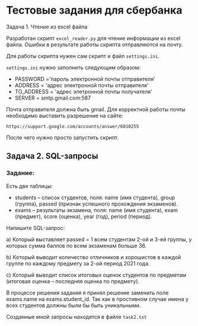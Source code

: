 # Тестовые задания для сбербанка

Задача 1. Чтение из excel файла

Разработан скрипт `excel_reader.py` для чтение информации из excel файла.
Ошибки в результате работы скрипта отправляются на почту.

Для работы скрипта нужен сам скрипт и файл `settings.ini`.

`settings.ini` нужно заполнить следующим образом:

* PASSWORD ='пароль электронной почты отправителя'
* ADDRESS = 'адрес электронной почты отправителя'
* TO_ADDRESS = 'адрес элетронной почты получателя'
* SERVER = smtp.gmail.com:587

Почта отправителя должна быть gmail.
Для корректной работы почты необходимо выставить разрешение на сайте:

```
https://support.google.com/accounts/answer/6010255
```

После чего нужно просто запустить скрипт.

## Задача 2. SQL-запросы

### Задание:

Есть две таблицы:

* students – список студентов, поля: name (имя студента), group (группа), passed (признак успешного прохождения экзаменов).
* exams – результаты экзамена, поля: name (имя студента), exam (предмет), score (оценка), year (год), period (период).

Напишите SQL-запрос:

a) Который выставляет passed = 1 всем студентам 2-ой и 3-ей группы, у которых сумма баллов по всем экзаменам больше 36.

b) Который выводит количество отличников и хорошистов в каждой группе по каждому предмету за 2-ой период 2021 года.

c) Который выводит список итоговых оценок студентов по предметам (итоговая оценка – последняя оценка по предмету).


В процессе решения задания я принял решение заменить поле exams.name на exams.student_id. Так как в простивном случае имена у всех студентов должны были бы быть уникальными.

Созданные мной запросы находятся в файле `task2.txt`
